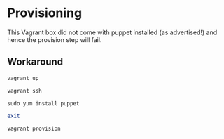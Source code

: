 Provisioning
============

This Vagrant box did not come with puppet installed (as advertised!) and hence the
provision step will fail.

Workaround
---------

```ruby
vagrant up
```

```ruby
vagrant ssh
```

```ruby
sudo yum install puppet
```

```ruby
exit
```

```ruby
vagrant provision
```
